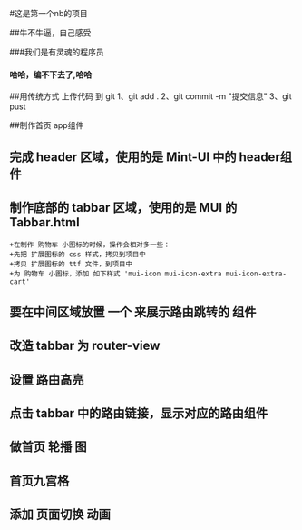 #这是第一个nb的项目


##牛不牛逼，自己感受


###我们是有灵魂的程序员


#### 哈哈，编不下去了,哈哈

##用传统方式 上传代码 到 git
1、git add .
2、git commit -m "提交信息"
3、git pust 

##制作首页 app组件
## 完成 header 区域，使用的是 Mint-UI 中的 header组件
## 制作底部的 tabbar 区域，使用的是 MUI 的 Tabbar.html
    +在制作 购物车 小图标的时候，操作会相对多一些：
    +先把 扩展图标的 css 样式，拷贝到项目中
    +拷贝 扩展图标的 ttf 文件，到项目中
    +为 购物车 小图标，添加 如下样式 'mui-icon mui-icon-extra mui-icon-extra-cart'
## 要在中间区域放置 一个 <router-view></router-view> 来展示路由跳转的 组件

## 改造 tabbar 为 router-view

## 设置 路由高亮

## 点击 tabbar 中的路由链接，显示对应的路由组件

## 做首页 轮播 图

## 首页九宫格

## 添加 页面切换 动画